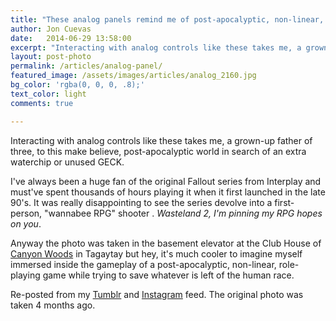 ```yaml
---
title: "These analog panels remind me of post-apocalyptic, non-linear, role-playing games #Fallout #Wasteland2"
author: Jon Cuevas
date:   2014-06-29 13:58:00
excerpt: "Interacting with analog controls like these takes me, a grown-up father of three, to this make believe, post-apocalyptic world in search of an extra waterchip or unused GECK."
layout: post-photo
permalink: /articles/analog-panel/
featured_image: /assets/images/articles/analog_2160.jpg
bg_color: 'rgba(0, 0, 0, .8);'
text_color: light
comments: true

---
```


<p class="lead">Interacting with analog controls like these takes me, a grown-up father of three, to this make believe, post-apocalyptic world in search of an extra waterchip or unused GECK.</p>

I've always been a huge fan of the original Fallout series from Interplay and must've spent thousands of hours playing it when it first launched in the late 90's. It was really disappointing to see the series devolve into a first-person, "wannabee RPG" shooter . _Wasteland 2, I'm pinning my RPG hopes on you_. 

Anyway the photo was taken in the basement elevator at the Club House of [Canyon Woods][3] in Tagaytay but hey, it's much cooler to imagine myself immersed inside the gameplay of a post-apocalyptic, non-linear, role-playing game while trying to save whatever is left of the human race.

Re-posted from my [Tumblr][1] and [Instagram][2] feed. The original photo was taken 4 months ago.

[1]: http://archondigital.tumblr.com/post/78921954876/analog-elevator-panel-80s-vault-tec-at-canyon
[2]: http://instagram.com/p/lRTAylGq1X/
[3]: https://foursquare.com/v/canyon-woods-clubhouse/500b7913e4b0c2a4e05e11b4